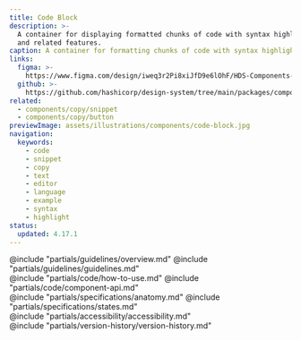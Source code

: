 ```yaml
---
title: Code Block
description: >-
  A container for displaying formatted chunks of code with syntax highlighting
  and related features.
caption: A container for formatting chunks of code with syntax highlighting.
links:
  figma: >-
    https://www.figma.com/design/iweq3r2Pi8xiJfD9e6lOhF/HDS-Components-v2.0?node-id=67166-37020&t=w8xQlWxzH7bwXLe2-1
  github: >-
    https://github.com/hashicorp/design-system/tree/main/packages/components/src/components/hds/code-block
related:
  - components/copy/snippet
  - components/copy/button
previewImage: assets/illustrations/components/code-block.jpg
navigation:
  keywords:
    - code
    - snippet
    - copy
    - text
    - editor
    - language
    - example
    - syntax
    - highlight
status:
  updated: 4.17.1
---
```


<section data-tab="Guidelines">
  @include "partials/guidelines/overview.md"
  @include "partials/guidelines/guidelines.md"
</section>

<section data-tab="Code">
  @include "partials/code/how-to-use.md"
  @include "partials/code/component-api.md"
</section>

<section data-tab="Specifications">
  @include "partials/specifications/anatomy.md"
  @include "partials/specifications/states.md"
</section>

<section data-tab="Accessibility">
  @include "partials/accessibility/accessibility.md"
</section>

<section data-tab="Version history">
  @include "partials/version-history/version-history.md"
</section>

